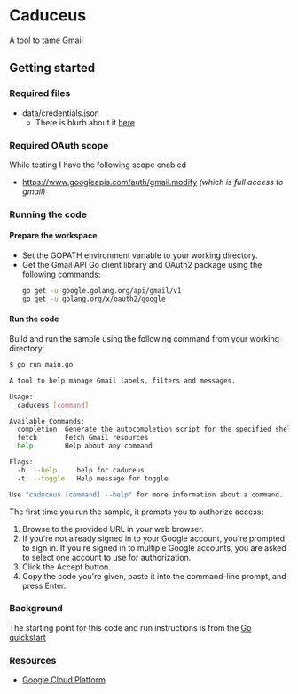 # Caduceus

A tool to tame Gmail

## Getting started

### Required files
* data/credentials.json
  * There is blurb about it [here](https://developers.google.com/workspace/guides/create-credentials#desktop-app)

### Required OAuth scope
While testing I have the following scope enabled
* https://www.googleapis.com/auth/gmail.modify _(which is full access to gmail)_

### Running the code
#### Prepare the workspace
* Set the GOPATH environment variable to your working directory.
* Get the Gmail API Go client library and OAuth2 package using the following commands:
  ```bash
  go get -u google.golang.org/api/gmail/v1
  go get -u golang.org/x/oauth2/google
  ```

#### Run the code
Build and run the sample using the following command from your working directory:
  ```bash
  $ go run main.go

  A tool to help manage Gmail labels, filters and messages.

  Usage:
    caduceus [command]

  Available Commands:
    completion  Generate the autocompletion script for the specified shell
    fetch       Fetch Gmail resources
    help        Help about any command

  Flags:
    -h, --help     help for caduceus
    -t, --toggle   Help message for toggle

  Use "caduceus [command] --help" for more information about a command.

  ```

The first time you run the sample, it prompts you to authorize access:
1. Browse to the provided URL in your web browser.
  1. If you're not already signed in to your Google account, you're prompted to sign in. If you're signed in to multiple Google accounts, you are asked to select one account to use for authorization.
1. Click the Accept button.
1. Copy the code you're given, paste it into the command-line prompt, and press Enter.


### Background
The starting point for this code and run instructions is from the [Go quickstart](https://developers.google.com/gmail/api/quickstart/go)


### Resources
* [Google Cloud Platform](https://console.cloud.google.com/home/dashboard)
